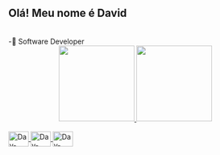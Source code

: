 ## Olá! Meu nome é David
<br>
-📖 Software Developer

<div align = "center">
  <a href="https://github.com/Davidsolli">
  <img height="150em" src="https://github-readme-stats.vercel.app/api?username=Davidsolli&show_icons=true&theme=dark&include_all_commits=true&count_private=true"/>
  <img height="150em" src="https://github-readme-stats.vercel.app/api/top-langs/?username=Davidsolli&layout=compact&langs_count=16&theme=dark"/>
</div>
  
<div style="display: inline_block"><br>
  <img align="center" alt="Dav-Csharp" height="30" width="40" src="https://cdn.jsdelivr.net/gh/devicons/devicon/icons/csharp/csharp-plain.svg">
  <img align="center" alt="Dav-Html" height="30" width="40" src="https://cdn.jsdelivr.net/gh/devicons/devicon/icons/html5/html5-plain.svg">
  <img align="center" alt="Dav-Css" height="30" width="40" src="https://cdn.jsdelivr.net/gh/devicons/devicon/icons/css3/css3-plain.svg">
</div>
  
  ##
